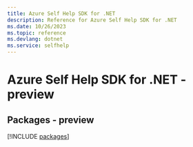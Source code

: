 ```yaml
---
title: Azure Self Help SDK for .NET
description: Reference for Azure Self Help SDK for .NET
ms.date: 10/26/2023
ms.topic: reference
ms.devlang: dotnet
ms.service: selfhelp
---
```

# Azure Self Help SDK for .NET - preview
## Packages - preview
[!INCLUDE [packages](self-help-index.md)]
